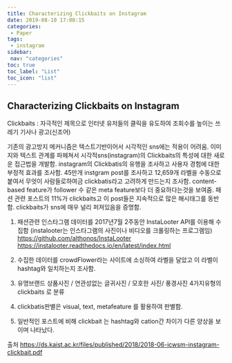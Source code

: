 ```yaml
---
title: Characterizing Clickbaits on Instagram
date: 2019-08-10 17:08:15
categories: 
 - Paper
tags: 
 - instagram
sidebar:
 nav: "categories"
toc: true
toc_label: "List"
toc_icon: "list"
---
```

## Characterizing Clickbaits on Instagram

Clickbaits : 자극적인 제목으로 인터넷 유저들의 클릭을 유도하여 조회수를 높이는 쓰레기 기사나 광고(신조어)

기존의 광고방지 메커니즘은 텍스트기반이어서 시각적인 sns에는 적용이 어려움. 이미지와 텍스트 관계를 파헤쳐서 시각적sns(instagram)의 Clickbaits의 특성에 대한 새로운 접근법을 개발함. instagram의 Clickbatis의 유행을 조사하고 사용자 경험에 대한 부정적 효과를 조사함. 45만개 instgram post를 조사하고 12,659개 라벨을 수동으로 붙여서 무엇이 사람들로하여금 clickbatis라고 고려하게 만드는지 조사함. content-based feature가 follower 수 같은 meta feature보다 더 중요하다는것을 보여줌. 패션 관련 포스트의 11%가 clickbaits고 이 post들은 지속적으로 많은 해시태그를 동반함. clickbaits가 sns에 매우 널리 퍼져있음을 증명함. 


1) 패션관련 인스타그램 데이터를 2017년7월 2주동안 InstaLooter API를 이용해 수집함 (instalooter는 인스타그램의 사진이나 비디오를 크롤링하는 프로그램임)
https://github.com/althonos/InstaLooter 
https://instalooter.readthedocs.io/en/latest/index.html

2) 수집한 데이터를 crowdFlower라는 사이트에 소싱하여 라벨을 달았고 이 라벨이 hashtag와 일치하는지 조사함. 

3) 유명브랜드 상품사진 / 연관성없는 글귀사진 / 모호한 사진/ 풍경사진 4가지유형의 clickbaits 로 분류

4) clickbatis판별은 visual, text, metafeature 를 활용하여 판별함. 

5) 일반적인 포스트에 비해 clickbait 는 hashtag와 cation간 차이가 다른 양상을 보이며 나타났다. 

출처 
https://ds.kaist.ac.kr/files/published/2018/2018-06-icwsm-instagram-clickbait.pdf
